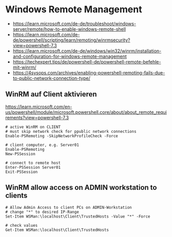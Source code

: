 # Windows Remote Management
  - https://learn.microsoft.com/de-de/troubleshoot/windows-server/remote/how-to-enable-windows-remote-shell
  - https://learn.microsoft.com/de-de/powershell/scripting/learn/remoting/winrmsecurity?view=powershell-7.3
  - https://learn.microsoft.com/de-de/windows/win32/winrm/installation-and-configuration-for-windows-remote-management
  - https://techexpert.tips/de/powershell-de/powershell-remote-befehle-mit-winrm/
  - https://4sysops.com/archives/enabling-powershell-remoting-fails-due-to-public-network-connection-type/

## WinRM auf Client aktivieren
https://learn.microsoft.com/en-us/powershell/module/microsoft.powershell.core/about/about_remote_requirements?view=powershell-7.3
```
# active WinRM on CLIENT
# must skip network check for ppublic network connections
Enable-PSRemoting -SkipNetworkProfileCheck -Force
```
```
# client computer, e.g. Server01
Enable-PSRemoting
New-PSSession

# connect to remote host
Enter-PSSession Server01
Exit-PSSession
```

## WinRM allow access on ADMIN workstation to clients
```
# Allow Admin Access to client PCs on ADMIN-Workstation
# change "*" to desired IP-Range
Set-Item WSMan:\localhost\Client\TrustedHosts -Value "*" -Force

# check values
Get-Item WSMan:\localhost\Client\TrustedHosts
```


